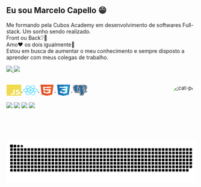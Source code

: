 ## Eu sou Marcelo Capello 😁
 <p>
   Me formando pela Cubos Academy em desenvolvimento de softwares Full-stack. Um sonho sendo realizado.<br>
   Front ou Back❔🤔<br>
   Amo❤️ os dois igualmente🤣<br>
   Estou em busca de aumentar o meu conhecimento e sempre disposto a aprender com meus colegas de trabalho.
 <p>
 <a href="https://www.linkedin.com/in/mbcapello">
  <img height="180em" src="https://github-readme-stats.vercel.app/api?username=MBCapello&show_icons=true&theme=dark&include_all_commits=true&count_private=true"/>
  <img height="180em" src="https://github-readme-stats.vercel.app/api/top-langs/?username=MBCapello&layout=compact&langs_count=7&theme=dark"/>
</div>

<div style="display: inline_block"><br>
  <img align="center" alt="Js" height="30" width="40" src="https://raw.githubusercontent.com/devicons/devicon/master/icons/javascript/javascript-plain.svg">
  <img align="center" alt="React" height="30" width="40" src="https://raw.githubusercontent.com/devicons/devicon/master/icons/react/react-original.svg">
  <img align="center" alt="HTML" height="30" width="40" src="https://raw.githubusercontent.com/devicons/devicon/master/icons/html5/html5-original.svg">
  <img align="center" alt="CSS" height="30" width="40" src="https://raw.githubusercontent.com/devicons/devicon/master/icons/css3/css3-original.svg">
   <img align="center" alt="Pg" height="30" width="40" src="https://raw.githubusercontent.com/devicons/devicon/master/icons/postgresql/postgresql-original.svg">
 <img src="https://c.tenor.com/xfSkbLpVMHMAAAAC/cat-typing.gif" align="right" alt="cat-pic" height="150" style="border-radius:50px;" >
</div>

<div> <br>
 <a href="https://api.whatsapp.com/send?1=pt_BR&phone=5521980969725" target="_blank"><img src="https://img.shields.io/badge/WhatsApp-25D366?style=for-the-badge&logo=whatsapp&logoColor=white"></a> 
 <a href="https://discord.gg/mq6za4XjeT" target="_blank"><img src="https://img.shields.io/badge/Discord-7289DA?style=for-the-badge&logo=discord&logoColor=white" target="_blank"></a> 
  <a href = "mailto:mbcapello@gmail.com"><img src="https://img.shields.io/badge/Gmail-D14836?style=for-the-badge&logo=gmail&logoColor=white" target="_blank"></a>
  <a href="https://www.linkedin.com/in/mbcapello" target="_blank"><img src="https://img.shields.io/badge/-LinkedIn-%230077B5?style=for-the-badge&logo=linkedin&logoColor=white" target="_blank"></a> 
 
![Snake animation](https://github.com/MBCapello/MBCapello/blob/output/github-contribution-grid-snake.svg)





